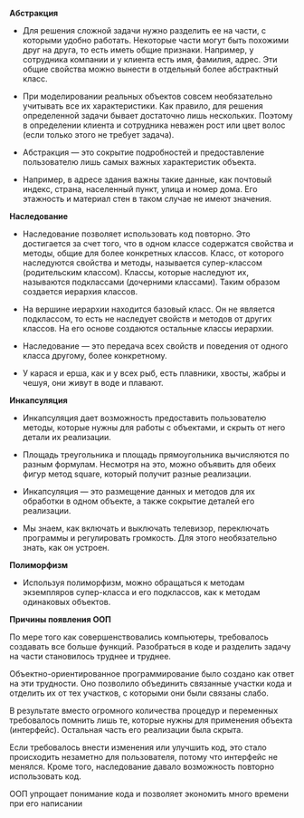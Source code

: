 **Абстракция**

* Для решения сложной задачи нужно разделить ее на части, с которыми удобно работать. Некоторые части могут быть похожими друг на друга, то есть иметь общие признаки. Например, у сотрудника компании и у клиента есть имя, фамилия, адрес. Эти общие свойства можно вынести в отдельный более абстрактный класс.

* При моделировании реальных объектов совсем необязательно учитывать все их характеристики. Как правило, для решения определенной задачи бывает достаточно лишь нескольких. Поэтому в определении клиента и сотрудника неважен рост или цвет волос (если только этого не требует задача).

* Абстракция — это сокрытие подробностей и предоставление пользователю лишь самых важных характеристик объекта.

* Например, в адресе здания важны такие данные, как почтовый индекс, страна, населенный пункт, улица и номер дома. Его этажность и материал стен в таком случае не имеют значения.


**Наследование**

* Наследование позволяет использовать код повторно. Это достигается за счет того, что в одном классе содержатся свойства и методы, общие для более конкретных классов. Класс, от которого наследуются свойства и методы, называется супер-классом (родительским классом). Классы, которые наследуют их, называются подклассами (дочерними классами). Таким образом создается иерархия классов.

* На вершине иерархии находится базовый класс. Он не является подклассом, то есть не наследует свойств и методов от других классов. На его основе создаются остальные классы иерархии.

* Наследование — это передача всех свойств и поведения от одного класса другому, более конкретному.

* У карася и ерша, как и у всех рыб, есть плавники, хвосты, жабры и чешуя, они живут в воде и плавают.


**Инкапсуляция**

* Инкапсуляция дает возможность предоставить пользователю методы, которые нужны для работы с объектами, и скрыть от него детали их реализации.

* Площадь треугольника и площадь прямоугольника вычисляются по разным формулам. Несмотря на это, можно объявить для обеих фигур метод square, который получит разные реализации.
* Инкапсуляция — это размещение данных и методов для их обработки в одном объекте, а также сокрытие деталей его реализации.

* Мы знаем, как включать и выключать телевизор, переключать программы и регулировать громкость. Для этого необязательно знать, как он устроен.


**Полиморфизм**

* Используя полиморфизм, можно обращаться к методам экземпляров супер-класса и его подклассов, как к методам одинаковых объектов.



**Причины появления ООП**

По мере того как совершенствовались компьютеры, требовалось создавать все больше функций. Разобраться в коде и разделить задачу на части становилось труднее и труднее.

Объектно-ориентированное программирование было создано как ответ на эти трудности. Оно позволило объединить связанные участки кода и отделить их от тех участков, с которыми они были связаны слабо.

В результате вместо огромного количества процедур и переменных требовалось помнить лишь те, которые нужны для применения объекта (интерфейс). Остальная часть его реализации была скрыта.

Если требовалось внести изменения или улучшить код, это стало происходить незаметно для пользователя, потому что интерфейс не менялся. Кроме того, наследование давало возможность повторно использовать код.

ООП упрощает понимание кода и позволяет экономить много времени при его написании



